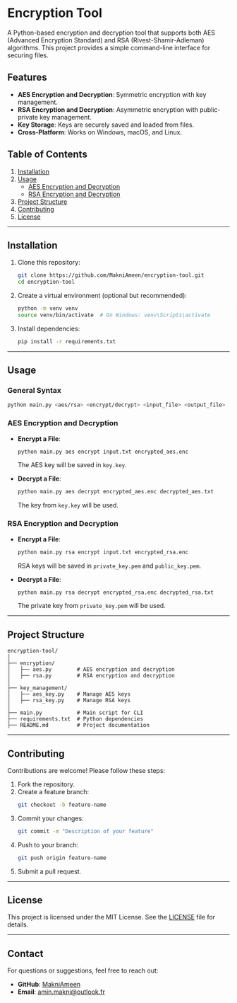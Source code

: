 # Encryption Tool

A Python-based encryption and decryption tool that supports both AES (Advanced Encryption Standard) and RSA (Rivest-Shamir-Adleman) algorithms. This project provides a simple command-line interface for securing files.

## Features
- **AES Encryption and Decryption**: Symmetric encryption with key management.
- **RSA Encryption and Decryption**: Asymmetric encryption with public-private key management.
- **Key Storage**: Keys are securely saved and loaded from files.
- **Cross-Platform**: Works on Windows, macOS, and Linux.

## Table of Contents
1. [Installation](#installation)
2. [Usage](#usage)
    - [AES Encryption and Decryption](#aes-encryption-and-decryption)
    - [RSA Encryption and Decryption](#rsa-encryption-and-decryption)
3. [Project Structure](#project-structure)
4. [Contributing](#contributing)
5. [License](#license)

---

## Installation

1. Clone this repository:
   ```bash
   git clone https://github.com/MakniAmeen/encryption-tool.git
   cd encryption-tool
   ```

2. Create a virtual environment (optional but recommended):
   ```bash
   python -m venv venv
   source venv/bin/activate  # On Windows: venv\Scripts\activate
   ```

3. Install dependencies:
   ```bash
   pip install -r requirements.txt
   ```

---

## Usage

### General Syntax
```bash
python main.py <aes/rsa> <encrypt/decrypt> <input_file> <output_file>
```

### AES Encryption and Decryption

- **Encrypt a File**:
  ```bash
  python main.py aes encrypt input.txt encrypted_aes.enc
  ```
  The AES key will be saved in `key.key`.

- **Decrypt a File**:
  ```bash
  python main.py aes decrypt encrypted_aes.enc decrypted_aes.txt
  ```
  The key from `key.key` will be used.

### RSA Encryption and Decryption

- **Encrypt a File**:
  ```bash
  python main.py rsa encrypt input.txt encrypted_rsa.enc
  ```
  RSA keys will be saved in `private_key.pem` and `public_key.pem`.

- **Decrypt a File**:
  ```bash
  python main.py rsa decrypt encrypted_rsa.enc decrypted_rsa.txt
  ```
  The private key from `private_key.pem` will be used.

---

## Project Structure

```
encryption-tool/
│
├── encryption/
│   ├── aes.py        # AES encryption and decryption
│   ├── rsa.py        # RSA encryption and decryption
│
├── key_management/
│   ├── aes_key.py    # Manage AES keys
│   ├── rsa_key.py    # Manage RSA keys
│
├── main.py           # Main script for CLI
├── requirements.txt  # Python dependencies
├── README.md         # Project documentation
```

---

## Contributing

Contributions are welcome! Please follow these steps:

1. Fork the repository.
2. Create a feature branch:
   ```bash
   git checkout -b feature-name
   ```
3. Commit your changes:
   ```bash
   git commit -m "Description of your feature"
   ```
4. Push to your branch:
   ```bash
   git push origin feature-name
   ```
5. Submit a pull request.

---

## License

This project is licensed under the MIT License. See the [LICENSE](LICENSE) file for details.

---

## Contact

For questions or suggestions, feel free to reach out:
- **GitHub**: [MakniAmeen](https://github.com/MakniAmeen)
- **Email**: [amin.makni@outlook.fr](mailto:amin.makni@outlook.fr)
